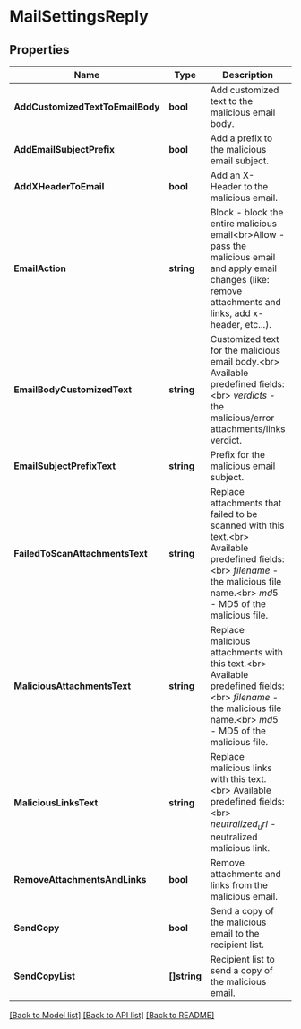 # MailSettingsReply

## Properties
Name | Type | Description | Notes
------------ | ------------- | ------------- | -------------
**AddCustomizedTextToEmailBody** | **bool** | Add customized text to the malicious email body. | [optional] [default to null]
**AddEmailSubjectPrefix** | **bool** | Add a prefix to the malicious email subject. | [optional] [default to null]
**AddXHeaderToEmail** | **bool** | Add an X-Header to the malicious email. | [optional] [default to null]
**EmailAction** | **string** | Block - block the entire malicious email&lt;br&gt;Allow - pass the malicious email and apply email changes (like: remove attachments and links, add x-header, etc...). | [optional] [default to null]
**EmailBodyCustomizedText** | **string** | Customized text for the malicious email body.&lt;br&gt; Available predefined fields:&lt;br&gt; $verdicts$ - the malicious/error attachments/links verdict. | [optional] [default to null]
**EmailSubjectPrefixText** | **string** | Prefix for the malicious email subject. | [optional] [default to null]
**FailedToScanAttachmentsText** | **string** | Replace attachments that failed to be scanned with this text.&lt;br&gt; Available predefined fields:&lt;br&gt; $filename$ - the malicious file name.&lt;br&gt; $md5$ - MD5 of the malicious file. | [optional] [default to null]
**MaliciousAttachmentsText** | **string** | Replace malicious attachments with this text.&lt;br&gt; Available predefined fields:&lt;br&gt; $filename$ - the malicious file name.&lt;br&gt; $md5$ - MD5 of the malicious file. | [optional] [default to null]
**MaliciousLinksText** | **string** | Replace malicious links with this text.&lt;br&gt; Available predefined fields:&lt;br&gt; $neutralized_url$ - neutralized malicious link. | [optional] [default to null]
**RemoveAttachmentsAndLinks** | **bool** | Remove attachments and links from the malicious email. | [optional] [default to null]
**SendCopy** | **bool** | Send a copy of the malicious email to the recipient list. | [optional] [default to null]
**SendCopyList** | **[]string** | Recipient list to send a copy of the malicious email. | [optional] [default to null]

[[Back to Model list]](../README.md#documentation-for-models) [[Back to API list]](../README.md#documentation-for-api-endpoints) [[Back to README]](../README.md)


